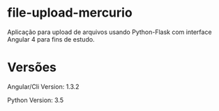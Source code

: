 # file-upload-mercurio
Aplicação para upload de arquivos usando Python-Flask com interface Angular 4 para fins de estudo.

# Versões
  Angular/Cli
    Version: 1.3.2
    
  Python
    Version: 3.5
